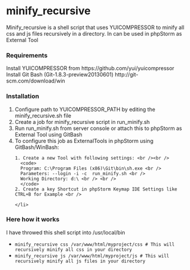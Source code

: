 minify_recursive
================

<p>Minify_recursive is a shell script that uses YUICOMPRESSOR to minify all css and js files recursively in a directory. In can be used in phpStorm as External Tool</p>

<p>
<h3>Requirements</h3>
Install YUICOMPRESSOR from https://github.com/yui/yuicompressor <br />
Install Git Bash (Git-1.8.3-preview20130601) http://git-scm.com/download/win
</p>

<p>
  <h3>Installation</h3>
  <ol>
    <li>Configure path to YUICOMPRESSOR_PATH by editing the minify_recursive.sh file</li>
    <li>Create a job for minify_recursive script in run_minify.sh</li>
    <li>Run run_minify.sh from server console or attach this to phpStorm as External Tool using GitBash</li>
    <li>To configure this job as ExternalTools in phpStorm using GitBash/WinBash:
    
    1. Create a new Tool with following settings: <br /><br />
      <code>
      Program: C:\Program Files (x86)\Git\bin\sh.exe <br />
      Parameters: --login -i -c  run_minify.sh <br />
      Working Directory: d:\ <br /> <br />
      </code>
    2. Create a key Shortcut in phpStorm Keymap IDE Settings like CTRL+B for Example <br />
    
    </li>
  </ol>
</p>

<p>
<h3>Here how it works</h3>
I have throwed this shell script into /usr/local/bin
<ul>
  <li><code>minify_recursive css /var/www/html/myproject/css # This will recursively minify all css in your directory </code></li>
  <li><code>minify_recursive js /var/www/html/myproject/js # This will recursively minify all js files in your directory </code></li>
</ul>
</p>
